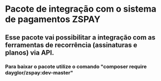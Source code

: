 # Pacote de integração com o sistema de pagamentos ZSPAY

## Esse pacote vai possibilitar a integração com as ferramentas de recorrência (assinaturas e planos) via API.


### Para baixar o pacote utilize o comando "composer require dayglor/zspay:dev-master"